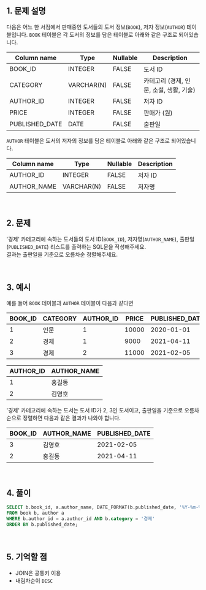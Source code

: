 ## 1. 문제 설명

다음은 어느 한 서점에서 판매중인 도서들의 도서 정보(`BOOK`), 저자 정보(`AUTHOR`) 테이블입니다.
`BOOK` 테이블은 각 도서의 정보를 담은 테이블로 아래와 같은 구조로 되어있습니다.

|Column name|Type|Nullable|Description|
|---|---|---|---|
|BOOK_ID|INTEGER|FALSE|도서 ID|
|CATEGORY|VARCHAR(N)|FALSE|카테고리 (경제, 인문, 소설, 생활, 기술)|
|AUTHOR_ID|INTEGER|FALSE|저자 ID|
|PRICE|INTEGER|FALSE|판매가 (원)|
|PUBLISHED_DATE|DATE|FALSE|출판일|

`AUTHOR` 테이블은 도서의 저자의 정보를 담은 테이블로 아래와 같은 구조로 되어있습니다.

|Column name|Type|Nullable|Description|
|---|---|---|---|
|AUTHOR_ID|INTEGER|FALSE|저자 ID|
|AUTHOR_NAME|VARCHAR(N)|FALSE|저자명|

<br>

## 2. 문제

'경제' 카테고리에 속하는 도서들의 도서 ID(`BOOK_ID`), 저자명(`AUTHOR_NAME`), 출판일(`PUBLISHED_DATE`) 리스트를 출력하는 SQL문을 작성해주세요.    
결과는 출판일을 기준으로 오름차순 정렬해주세요.

<br>

## 3. 예시

예를 들어 `BOOK` 테이블과 `AUTHOR` 테이블이 다음과 같다면

|BOOK_ID|CATEGORY|AUTHOR_ID|PRICE|PUBLISHED_DATE|
|---|---|---|---|---|
|1|인문|1|10000|2020-01-01|
|2|경제|1|9000|2021-04-11|
|3|경제|2|11000|2021-02-05|


|AUTHOR_ID|AUTHOR_NAME|
|---|---|
|1|홍길동|
|2|김영호|

'경제' 카테고리에 속하는 도서는 도서 ID가 2, 3인 도서이고, 출판일을 기준으로 오름차순으로 정렬하면 다음과 같은 결과가 나와야 합니다.

|BOOK_ID|AUTHOR_NAME|PUBLISHED_DATE|
|---|---|---|
|3|김영호|2021-02-05|
|2|홍길동|2021-04-11|

<br>

## 4. 풀이

```sql
SELECT b.book_id, a.author_name, DATE_FORMAT(b.published_date, '%Y-%m-%d')
FROM book b, author a
WHERE b.author_id = a.author_id AND b.category = '경제'
ORDER BY b.published_date;
```

<br>

## 5. 기억할 점

- JOIN은 공통키 이용
- 내림차순이 `DESC`